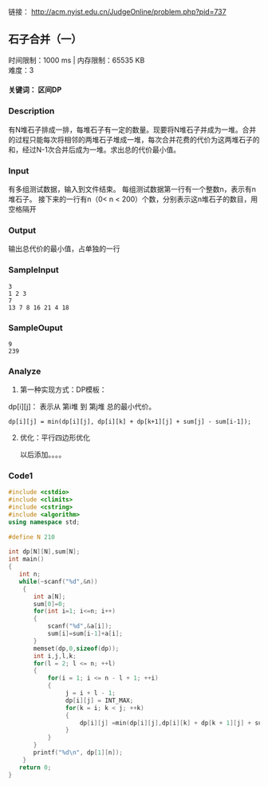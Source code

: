链接： http://acm.nyist.edu.cn/JudgeOnline/problem.php?pid=737

## 石子合并（一）

时间限制：1000 ms  |  内存限制：65535 KB  
难度：3  

#### 关键词： 区间DP

### Description

有N堆石子排成一排，每堆石子有一定的数量。现要将N堆石子并成为一堆。合并的过程只能每次将相邻的两堆石子堆成一堆，每次合并花费的代价为这两堆石子的和，经过N-1次合并后成为一堆。求出总的代价最小值。

### Input

有多组测试数据，输入到文件结束。
每组测试数据第一行有一个整数n，表示有n堆石子。
接下来的一行有n（0< n < 200）个数，分别表示这n堆石子的数目，用空格隔开


### Output

输出总代价的最小值，占单独的一行


### SampleInput

```
3
1 2 3
7
13 7 8 16 21 4 18
```

### SampleOuput 

```
9
239
```

### Analyze

1. 第一种实现方式：DP模板：

dp[i][j]： 表示从 第i堆 到 第j堆 总的最小代价。

`dp[i][j] = min(dp[i][j], dp[i][k] + dp[k+1][j] + sum[j] - sum[i-1]);`

2. 优化：平行四边形优化

    以后添加。。。。
    
### Code1

```c++
#include <cstdio>  
#include <climits>  
#include <cstring>  
#include <algorithm>  
using namespace std;  
   
#define N 210  
   
int dp[N][N],sum[N];  
int main()  
{  
   int n;  
   while(~scanf("%d",&n))  
    {  
       int a[N];  
       sum[0]=0;  
       for(int i=1; i<=n; i++)  
       {  
           scanf("%d",&a[i]);  
           sum[i]=sum[i-1]+a[i];  
       }  
       memset(dp,0,sizeof(dp));  
       int i,j,l,k;  
       for(l = 2; l <= n; ++l)  
       {  
           for(i = 1; i <= n - l + 1; ++i)  
           {  
                j = i + l - 1;  
                dp[i][j] = INT_MAX;  
                for(k = i; k < j; ++k)  
                {  
                    dp[i][j] =min(dp[i][j],dp[i][k] + dp[k + 1][j] + sum[j] - sum[i-1]);  
                }  
           }  
       }  
       printf("%d\n", dp[1][n]);  
    }  
   return 0;  
}
```
